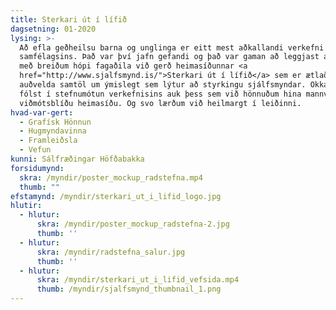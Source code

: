 ```yaml
---
title: Sterkari út í lífið
dagsetning: 01-2020
lysing: >-
  Að efla geðheilsu barna og unglinga er eitt mest aðkallandi verkefni
  samfélagsins. Það var því jafn gefandi og það var gaman að leggjast á árina
  með breiðum hópi fagaðila við gerð heimasíðunnar <a
  href="http://www.sjalfsmynd.is/">Sterkari út í lífið</a> sem er ætlað að
  auðvelda samtöl um ýmislegt sem lýtur að styrkingu sjálfsmyndar. Okkar framlag
  fólst í stefnumótun verkefnisins auk þess sem við hönnuðum hina mannvænu og
  viðmótsblíðu heimasíðu. Og svo lærðum við heilmargt í leiðinni.
hvad-var-gert:
  - Grafísk Hönnun
  - Hugmyndavinna
  - Framleiðsla
  - Vefun
kunni: Sálfræðingar Höfðabakka
forsidumynd: 
  skra: /myndir/poster_mockup_radstefna.mp4
  thumb: ""
efstamynd: /myndir/sterkari_ut_i_lifid_logo.jpg
hlutir:
  - hlutur:
      skra: /myndir/poster_mockup_radstefna-2.jpg
      thumb: ''
  - hlutur:
      skra: /myndir/radstefna_salur.jpg
      thumb: ''
  - hlutur:
      skra: /myndir/sterkari_ut_i_lifid_vefsida.mp4
      thumb: /myndir/sjalfsmynd_thumbnail_1.png
---
```


